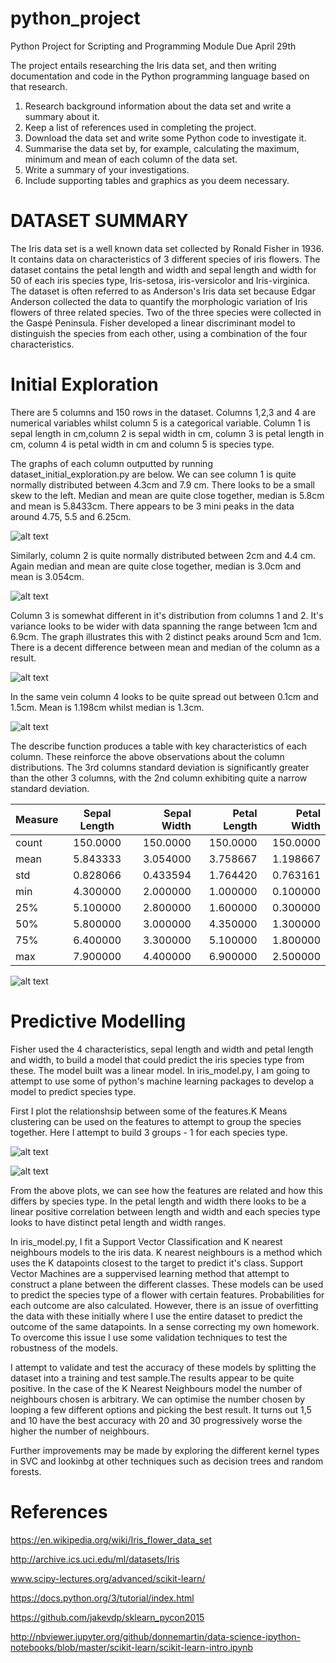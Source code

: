 


# python_project
Python Project for Scripting and Programming Module
Due April 29th

The project entails researching the Iris data set, and then writing documentation and code in the Python programming language based on that research. 
  1. Research background information about the data set and write a summary about it.
  2. Keep a list of references used in completing the project.
  3. Download the data set and write some Python code to investigate it. 
  4. Summarise the data set by, for example, calculating the maximum, minimum and mean of each column of the data set.
  5. Write a summary of your investigations. 
  6. Include supporting tables and graphics as you deem necessary.


# DATASET SUMMARY
The Iris data set is a well known data set collected by Ronald Fisher in 1936. It contains data on characteristics of 3 different species of iris flowers. The dataset contains the petal length and width and sepal length and width for 50 of each iris species type, Iris-setosa, iris-versicolor and Iris-virginica. The dataset is often referred to as Anderson's Iris data set because Edgar Anderson collected the data to quantify the morphologic variation of Iris flowers of three related species. Two of the three species were collected in the Gaspé Peninsula. Fisher developed a linear discriminant model to distinguish the species from each other, using a combination of the four characteristics. 


# Initial Exploration
There are 5 columns and 150 rows in the dataset.
Columns 1,2,3 and 4 are numerical variables whilst column 5 is a categorical variable.
Column 1 is sepal length in cm,column 2 is  sepal width in cm, column 3 is petal length in cm, column 4 is petal width in cm and column 5 is species type.

The graphs of each column outputted by running dataset_initial_exploration.py are below.
We can see column 1 is quite normally distributed between 4.3cm and 7.9 cm. There looks to be a small skew to the left. Median and mean are quite close together, median is 5.8cm and mean is 5.8433cm. There appears to be 3 mini peaks in the data around 4.75, 5.5 and 6.25cm. 

![alt text](https://github.com/diarmuidwhelan/python_project/blob/master/Column_1.png "Column 1 Distribution")

Similarly, column 2 is quite normally distributed between 2cm and 4.4 cm. Again median and mean are quite close together, median is 3.0cm and mean is 3.054cm. 

![alt text](https://github.com/diarmuidwhelan/python_project/blob/master/Column_2.png "Column 2 Distribution")

Column 3 is somewhat different in it's distribution from columns 1 and 2. It's variance looks to be wider with data spanning the range between 1cm and 6.9cm. The graph illustrates this with 2 distinct peaks around 5cm and 1cm. There is a decent difference between mean and median of the column as a result.

![alt text](https://github.com/diarmuidwhelan/python_project/blob/master/Column_3.png "Column 3 Distribution")


In the same vein column 4 looks to be quite spread out between 0.1cm and 1.5cm. Mean is 1.198cm whilst median is 1.3cm.

![alt text](https://github.com/diarmuidwhelan/python_project/blob/master/Column_4.png "Column 4 Distribution")


The describe function produces a table with key characteristics of each column. These reinforce the above observations about the column distributions. The 3rd columns standard deviation is significantly greater than the other 3 columns, with the 2nd column exhibiting quite a narrow standard deviation.


|Measure    | Sepal Length| Sepal Width| Petal Length| Petal Width|
| ----------|:-----------:| ----------:|------------:|-----------:|
| count     |   150.0000  |  150.0000  | 150.0000    |  150.0000  |
| mean      |   5.843333  |  3.054000  | 3.758667    |  1.198667  |
| std       |   0.828066  |  0.433594  | 1.764420    |  0.763161  |
| min       |   4.300000  |  2.000000  | 1.000000    |  0.100000  |
| 25%       |   5.100000  |  2.800000  | 1.600000    |  0.300000  |
| 50%       |   5.800000  |  3.000000  | 4.350000    |  1.300000  |
| 75%       |   6.400000  |  3.300000  | 5.100000    |  1.800000  |
| max       |   7.900000  |  4.400000  | 6.900000    |  2.500000  |



![alt text](https://github.com/diarmuidwhelan/python_project/blob/master/boxplot_iris.png "Box and Whisker Plot for Columns 1-4")

# Predictive Modelling
Fisher used the 4 characteristics, sepal length and width and petal length and width, to build a model that could predict the iris species type from these. The model built was a linear model. In iris_model.py, I am going to attempt to use some of python's machine learning packages to develop a model to predict species type. 

First I plot the relationshsip between some of the features.K Means clustering can be used on the features to attempt to group the species together. Here I attempt to  build 3 groups - 1 for each species type. 

![alt text](https://github.com/diarmuidwhelan/python_project/blob/master/Sepal_features_relationship.png "Sepal Length & Width")


![alt text](https://github.com/diarmuidwhelan/python_project/blob/master/petal_feature_relationship.png "Petal Length & Width")


From the above plots, we can see how the features are related and how this differs by species type. In the petal length and width there looks to be a linear positive correlation between length and width and each species type looks to have distinct petal length and width ranges.


In iris_model.py, I fit a Support Vector Classification and K nearest neighbours models to the iris data.  K nearest neighbours is a method which uses the K datapoints closest to the target to predict it's class. Support Vector Machines are a suppervised learning method that attempt to construct a plane between the different classes. These models can be used to predict the species type of a flower with certain features. Probabilities for each outcome are also calculated. However, there is an issue of overfitting the data with these initially where I use the entire dataset to predict the outcome of the same datapoints. In a sense correcting my own homework. To overcome this issue I use some validation techniques to test the robustness of the models.

I attempt to validate and test the accuracy of these models by splitting the dataset into a training and test sample.The results appear to be quite positive. In the case of the K Nearest Neighbours model the number of neighbours chosen is arbitrary. We can optimise the number chosen by looping a few different options and picking the best result. It turns out 1,5 and 10 have the best accuracy with 20 and 30 progressively worse the higher the number of neighbours. 

Further improvements may be made by exploring the different kernel types in SVC and lookinbg at other techniques such as decision trees and random forests.


# References
https://en.wikipedia.org/wiki/Iris_flower_data_set

http://archive.ics.uci.edu/ml/datasets/Iris

www.scipy-lectures.org/advanced/scikit-learn/

https://docs.python.org/3/tutorial/index.html

https://github.com/jakevdp/sklearn_pycon2015

http://nbviewer.jupyter.org/github/donnemartin/data-science-ipython-notebooks/blob/master/scikit-learn/scikit-learn-intro.ipynb

